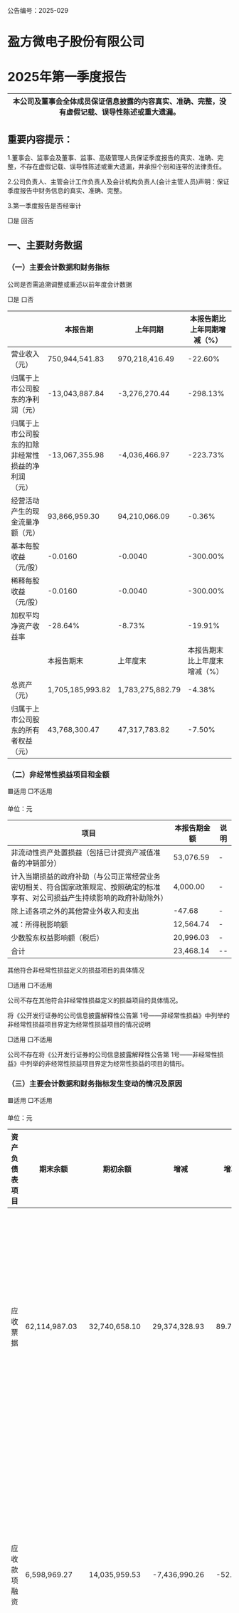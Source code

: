 公告编号：2025-029  

# 盈方微电子股份有限公司  

# 2025年第一季度报告  

| 本公司及董事会全体成员保证信息披露的内容真实、准确、完整，没有虚假记载、误导性陈述或重大遗漏。|
| ---|  

## 重要内容提示：  

1.董事会、监事会及董事、监事、高级管理人员保证季度报告的真实、准确、完整，不存在虚假记载、误导性陈述或重大遗漏，并承担个别和连带的法律责任。  

2.公司负责人、主管会计工作负责人及会计机构负责人(会计主管人员)声明：保证季度报告中财务信息的真实、准确、完整。  

3.第一季度报告是否经审计  

□是 回否  

## 一、主要财务数据  

### （一）主要会计数据和财务指标  

公司是否需追溯调整或重述以前年度会计数据  

□是 口否  

| |本报告期|上年同期|本报告期比上年同期增减（%）|
| ---|---|---|---|
| 营业收入（元）|750,944,541.83|970,218,416.49|-22.60%|
| 归属于上市公司股东的净利润（元）|-13,043,887.84|-3,276,270.44|-298.13%|
| 归属于上市公司股东的扣除非经常性损益的净利润（元）|-13,067,355.98|-4,036,466.97|-223.73%|
| 经营活动产生的现金流量净额（元）|93,866,959.30|94,210,066.09|-0.36%|
| 基本每股收益（元/股）|-0.0160|-0.0040|-300.00%|
| 稀释每股收益（元/股）|-0.0160|-0.0040|-300.00%|
| 加权平均净资产收益率|-28.64%|-8.73%|-19.91%|
| |本报告期末|上年度末|本报告期末比上年度末增减（%）|
| 总资产（元）|1,705,185,993.82|1,783,275,882.79|-4.38%|
| 归属于上市公司股东的所有者权益（元）|43,768,300.47|47,317,783.82|-7.50%|  

### （二）非经常性损益项目和金额  

🟥适用 □不适用  

单位：元  

| 项目|本报告期金额|说明|
| ---|---|---|
| 非流动性资产处置损益（包括已计提资产减值准备的冲销部分）|53,076.59|-|
| 计入当期损益的政府补助（与公司正常经营业务密切相关、符合国家政策规定、按照确定的标准享有、对公司损益产生持续影响的政府补助除外）|4,000.00|-|
| 除上述各项之外的其他营业外收入和支出|-47.68|-|
| 减：所得税影响额|12,564.74|-|
| 少数股东权益影响额（税后）|20,996.03|-|
| 合计|23,468.14|--|  

其他符合非经常性损益定义的损益项目的具体情况  

□适用 口不适用  

公司不存在其他符合非经常性损益定义的损益项目的具体情况。  

将《公开发行证券的公司信息披露解释性公告第 1号——非经常性损益》中列举的非经常性损益项目界定为经常性损益项目的情况说明  

□适用 口不适用  

公司不存在将《公开发行证券的公司信息披露解释性公告第 1号——非经常性损益》中列举的非经常性损益项目界定为经常性损益的项目的情形。  

### （三）主要会计数据和财务指标发生变动的情况及原因  

🟥适用 □不适用  

单位：元  

| 资产负债表项目|期末余额|期初余额|增减|增减率|变动说明|
| ---|---|---|---|---|---|
| 应收票据|62,114,987.03|32,740,658.10|29,374,328.93|89.72%|主要系本报告期末持有的未到期应收票据增加所致|
| 应收款项融资|6,598,969.27|14,035,959.53|-7,436,990.26|-52.99%|主要系本报告期期末持有未到期银行承兑票据减少所致|
| 预付款项|20,990,753.23|10,998,259.72|9,992,493.51|90.86%|主要系本报告期末预付供应商货款增加所致|
| 存货|324,960,767.77|170,464,602.17|154,496,165.60|90.63%|主要系本报告期增加库存所致|
| 使用权资产|6,848,616.69|2,327,462.04|4,521,154.65|194.25%|主要系本报告期新增租赁所致|
| 合同负债|12,734,435.62|607,913.14|12,126,522.48|1994.78%|主要系预收客户款项增加所致|
| 应付职工薪酬|4,891,397.94|8,802,973.47|-3,911,575.53|-44.43%|主要系本报告期支付职工薪酬所致|
| 应交税费|15,750,551.03|30,975,332.87|-15,224,781.84|-49.15%|主要系本报告期支付应交税费所致|
| 其他流动负债|25,279.32|3,728.09|21,551.23|578.08%|主要系待转销项税额增加所致|
| 租赁负债|3,035,636.77|904,975.91|2,130,660.86|235.44%|主要系本报告期新增租赁所致|
| ||||||
| 利润表项目|本报告期|上年同期|增减|增减率|变动说明|
| 税金及附加|875,300.93|569,892.99|305,407.94|53.59%|主要系本报告期计提税金增加所致|
| 财务费用|7,878,756.54|13,157,356.19|-5,278,599.65|-40.12%|主要系保理利息费用减少所致|
| 投资收益|-1,048,046.46|-2,045,057.78|997,011.32|48.75%|主要系票据贴现利息减少所致|
| 信用减值损失|508,551.25|-59,013.30|567,564.55|961.76%|主要系本期应收账款减少相应计提信用减值损失减少所致|
| 资产处置收益|53,076.59|0.00|53,076.59|-|主要系本报告期处置固定资产及使用权资产收益增加所致|
| 营业外支出|47.68|5.79|41.89|723.49%|主要系本期与经营活动无关支出增加所致|
| 所得税费用|2,663,585.74|8,275,639.12|-5,612,053.38|-67.81%|主要系本报告期利润总额减少所致|  

## 二、股东信息  

### （一）普通股股东总数和表决权恢复的优先股股东数量及前十名股东持股情况表  

单位：股  

| 报告期末普通股股东总数|114,197|报告期末表决权恢复的优先股股东总数（如有）|报告期末表决权恢复的优先股股东总数（如有）|报告期末表决权恢复的优先股股东总数（如有）|0|0|
| ---|---|---|---|---|---|---|
| 前 10名股东持股情况（不含通过转融通出借股份）|前 10名股东持股情况（不含通过转融通出借股份）|前 10名股东持股情况（不含通过转融通出借股份）|前 10名股东持股情况（不含通过转融通出借股份）|前 10名股东持股情况（不含通过转融通出借股份）|前 10名股东持股情况（不含通过转融通出借股份）|前 10名股东持股情况（不含通过转融通出借股份）|
| 股东名称|股东性质|持股比例（%）|持股数量|持有有限售条件的股份数量|质押、标记或冻结情况|质押、标记或冻结情况|
| 股东名称|股东性质|持股比例（%）|持股数量|持有有限售条件的股份数量|股份状态|数量|
| 浙江舜元企业管理有限公司|境内非国有法人|14.77%|124,022,984.00|94,520,248.00|不适用|0|
| 东方证券股份有限公司|国有法人|6.21%|52,112,365.00|0.00|不适用|0|
| 王薇|境内自然人|3.70%|31,025,652.00|0.00|不适用|0|
| 国新证券股份有限公司|国有法人|2.45%|20,600,624.00|0.00|不适用|0|
| 荆州市古城国有投资有限责任公司|国有法人|1.46%|12,230,400.00|0.00|不适用|0|
| 王国军|境内自然人|0.67%|5,600,000.00|5,600,000.00|不适用|0|
| 徐非|境内自然人|0.67%|5,600,000.00|5,600,000.00|不适用|0|
| 上海萤亿企业咨询合伙企业（有限合伙）|境内非国有法人|0.59%|4,959,000.00|0.00|不适用|0|
| 陈森元|境内自然人|0.53%|4,465,600.00|0.00|不适用|0|
| 史浩樑|境内自然人|0.42%|3,500,000.00|3,500,000.00|不适用|0|
| 前 10名无限售条件股东持股情况（不含通过转融通出借股份、高管锁定股）|前 10名无限售条件股东持股情况（不含通过转融通出借股份、高管锁定股）|前 10名无限售条件股东持股情况（不含通过转融通出借股份、高管锁定股）|前 10名无限售条件股东持股情况（不含通过转融通出借股份、高管锁定股）|前 10名无限售条件股东持股情况（不含通过转融通出借股份、高管锁定股）|前 10名无限售条件股东持股情况（不含通过转融通出借股份、高管锁定股）|前 10名无限售条件股东持股情况（不含通过转融通出借股份、高管锁定股）|
| 股东名称|股东名称|持有无限售条件股份数量|持有无限售条件股份数量|股份种类|股份种类|股份种类|
| 股东名称|股东名称|持有无限售条件股份数量|持有无限售条件股份数量|股份种类|数量|数量|
| 东方证券股份有限公司|东方证券股份有限公司|52,112,365.00|52,112,365.00|人民币普通股|52,112,365.00|52,112,365.00|
| 王薇|王薇|31,025,652.00|31,025,652.00|人民币普通股|31,025,652.00|31,025,652.00|
| 浙江舜元企业管理有限公司|浙江舜元企业管理有限公司|29,502,736.00|29,502,736.00|人民币普通股|29,502,736.00|29,502,736.00|
| 国新证券股份有限公司|国新证券股份有限公司|20,600,624.00|20,600,624.00|人民币普通股|20,600,624.00|20,600,624.00|
| 荆州市古城国有投资有限责任公司|荆州市古城国有投资有限责任公司|12,230,400.00|12,230,400.00|人民币普通股|12,230,400.00|12,230,400.00|
| 上海萤亿企业咨询合伙企业（有限合伙）|上海萤亿企业咨询合伙企业（有限合伙）|4,959,000.00|4,959,000.00|人民币普通股|4,959,000.00|4,959,000.00|
| 陈森元|陈森元|4,465,600.00|4,465,600.00|人民币普通股|4,465,600.00|4,465,600.00|
| 香港中央结算有限公司|香港中央结算有限公司|3,188,606.00|3,188,606.00|人民币普通股|3,188,606.00|3,188,606.00|
| 刘淑芳|刘淑芳|3,093,500.00|3,093,500.00|人民币普通股|3,093,500.00|3,093,500.00|
| 曾小连|曾小连|2,299,600.00|2,299,600.00|人民币普通股|2,299,600.00|2,299,600.00|
| 上述股东关联关系或一致行动的说明|股东史浩樑先生系浙江舜元企业管理有限公司的法定代表人和执行董事。根据相关方出具的《关于与相关方不存在一致行动关系的承诺函》，舜元企管、东方证券股份有限公司、国新证券股份有限公司、王国军先生、徐非先生及史浩樑先生之间不存<br>在一致行动关系或其他协议安排；其他股东之间，公司未知其关联关系。|股东史浩樑先生系浙江舜元企业管理有限公司的法定代表人和执行董事。根据相关方出具的《关于与相关方不存在一致行动关系的承诺函》，舜元企管、东方证券股份有限公司、国新证券股份有限公司、王国军先生、徐非先生及史浩樑先生之间不存<br>在一致行动关系或其他协议安排；其他股东之间，公司未知其关联关系。|股东史浩樑先生系浙江舜元企业管理有限公司的法定代表人和执行董事。根据相关方出具的《关于与相关方不存在一致行动关系的承诺函》，舜元企管、东方证券股份有限公司、国新证券股份有限公司、王国军先生、徐非先生及史浩樑先生之间不存<br>在一致行动关系或其他协议安排；其他股东之间，公司未知其关联关系。|股东史浩樑先生系浙江舜元企业管理有限公司的法定代表人和执行董事。根据相关方出具的《关于与相关方不存在一致行动关系的承诺函》，舜元企管、东方证券股份有限公司、国新证券股份有限公司、王国军先生、徐非先生及史浩樑先生之间不存<br>在一致行动关系或其他协议安排；其他股东之间，公司未知其关联关系。|股东史浩樑先生系浙江舜元企业管理有限公司的法定代表人和执行董事。根据相关方出具的《关于与相关方不存在一致行动关系的承诺函》，舜元企管、东方证券股份有限公司、国新证券股份有限公司、王国军先生、徐非先生及史浩樑先生之间不存<br>在一致行动关系或其他协议安排；其他股东之间，公司未知其关联关系。|股东史浩樑先生系浙江舜元企业管理有限公司的法定代表人和执行董事。根据相关方出具的《关于与相关方不存在一致行动关系的承诺函》，舜元企管、东方证券股份有限公司、国新证券股份有限公司、王国军先生、徐非先生及史浩樑先生之间不存<br>在一致行动关系或其他协议安排；其他股东之间，公司未知其关联关系。|
| 前 10名股东参与融资融券业务情况说明（如有）|截至本报告期末，股东王薇通过东方证券客户信用交易担保证券账户持有本公司股份 25,044,944股，占本公司总股本的 2.98%；股东刘淑芳通过东兴证券股份有限公司客户信用交易担保证券账户持有本公司股份 3,093,500股，占本公司总股本的0.37%。|截至本报告期末，股东王薇通过东方证券客户信用交易担保证券账户持有本公司股份 25,044,944股，占本公司总股本的 2.98%；股东刘淑芳通过东兴证券股份有限公司客户信用交易担保证券账户持有本公司股份 3,093,500股，占本公司总股本的0.37%。|截至本报告期末，股东王薇通过东方证券客户信用交易担保证券账户持有本公司股份 25,044,944股，占本公司总股本的 2.98%；股东刘淑芳通过东兴证券股份有限公司客户信用交易担保证券账户持有本公司股份 3,093,500股，占本公司总股本的0.37%。|截至本报告期末，股东王薇通过东方证券客户信用交易担保证券账户持有本公司股份 25,044,944股，占本公司总股本的 2.98%；股东刘淑芳通过东兴证券股份有限公司客户信用交易担保证券账户持有本公司股份 3,093,500股，占本公司总股本的0.37%。|截至本报告期末，股东王薇通过东方证券客户信用交易担保证券账户持有本公司股份 25,044,944股，占本公司总股本的 2.98%；股东刘淑芳通过东兴证券股份有限公司客户信用交易担保证券账户持有本公司股份 3,093,500股，占本公司总股本的0.37%。|截至本报告期末，股东王薇通过东方证券客户信用交易担保证券账户持有本公司股份 25,044,944股，占本公司总股本的 2.98%；股东刘淑芳通过东兴证券股份有限公司客户信用交易担保证券账户持有本公司股份 3,093,500股，占本公司总股本的0.37%。|  

持股 5%以上股东、前 10名股东及前 10名无限售流通股股东参与转融通业务出借股份情况  

□适用 🟥不适用  

前 10名股东及前 10名无限售流通股股东因转融通出借/归还原因导致较上期发生变化  

□适用 口不适用  

### （二）公司优先股股东总数及前 10名优先股股东持股情况表  

□适用 口不适用  

## 三、其他重要事项  

□适用 回不适用  

## 四、季度财务报表  

### （一）财务报表  

#### 1、合并资产负债表  

编制单位：盈方微电子股份有限公司  

>2025年 03月 31日  

单位：元  

| 项目|期末余额|期初余额|
| ---|---|---|
| 流动资产：|||
| 货币资金|38,485,961.13|30,625,751.38|
| 结算备付金|||
| 拆出资金|||
| 交易性金融资产|||
| 衍生金融资产|||
| 应收票据|62,114,987.03|32,740,658.10|
| 应收账款|779,856,047.42|1,056,042,922.97|
| 应收款项融资|6,598,969.27|14,035,959.53|
| 预付款项|20,990,753.23|10,998,259.72|
| 应收保费|||
| 应收分保账款|||
| 应收分保合同准备金|||
| 其他应收款|1,679,675.71|1,430,227.96|
| 其中：应收利息|||
| 应收股利|||
| 买入返售金融资产|||
| 存货|324,960,767.77|170,464,602.17|
| 其中：数据资源|||
| 合同资产|||
| 持有待售资产|||
| 一年内到期的非流动资产|||
| 其他流动资产|8,429,571.58|7,829,830.91|
| 流动资产合计|1,243,116,733.14|1,324,168,212.74|
| 非流动资产：|||
| 发放贷款和垫款|||
| 债权投资|||
| 其他债权投资|||
| 长期应收款|||
| 长期股权投资|||
| 其他权益工具投资|||
| 其他非流动金融资产|||
| 投资性房地产|||
| 固定资产|3,246,920.15|3,311,300.85|
| 在建工程|||
| 生产性生物资产|||
| 油气资产|||
| 使用权资产|6,848,616.69|2,327,462.04|
| 无形资产|10,147,846.07|10,604,243.33|
| 其中：数据资源|||
| 开发支出|||
| 其中：数据资源|||
| 商誉|436,376,172.33|436,376,172.33|
| 长期待摊费用|214,648.51|217,488.18|
| 递延所得税资产|5,235,056.93|6,271,003.32|
| 其他非流动资产|||
| 非流动资产合计|462,069,260.68|459,107,670.05|
| 资产总计|1,705,185,993.82|1,783,275,882.79|
| 流动负债：|||
| 短期借款|288,724,247.77|341,226,017.89|
| 向中央银行借款|||
| 拆入资金|||
| 交易性金融负债|||
| 衍生金融负债|||
| 应付票据|||
| 应付账款|298,108,031.07|294,178,038.37|
| 预收款项|||
| 合同负债|12,734,435.62|607,913.14|
| 卖出回购金融资产款|||
| 吸收存款及同业存放|||
| 代理买卖证券款|||
| 代理承销证券款|||
| 应付职工薪酬|4,891,397.94|8,802,973.47|
| 应交税费|15,750,551.03|30,975,332.87|
| 其他应付款|586,125,897.41|613,859,894.46|
| 其中：应付利息|||
| 应付股利|||
| 应付手续费及佣金|||
| 应付分保账款|||
| 持有待售负债|||
| 一年内到期的非流动负债|30,989,090.55|28,665,698.91|
| 其他流动负债|25,279.32|3,728.09|
| 流动负债合计|1,237,348,930.71|1,318,319,597.20|
| 非流动负债：|||
| 保险合同准备金|||
| 长期借款|68,060,133.32|68,068,199.99|
| 应付债券|||
| 其中：优先股|||
| 永续债|||
| 租赁负债|3,035,636.77|904,975.91|
| 长期应付款|||
| 长期应付职工薪酬|||
| 预计负债|||
| 递延收益|||
| 递延所得税负债|||
| 其他非流动负债|||
| 非流动负债合计|71,095,770.09|68,973,175.90|
| 负债合计|1,308,444,700.80|1,387,292,773.10|
| 所有者权益：|||
| 股本|312,952,435.60|312,952,435.60|
| 其他权益工具|||
| 其中：优先股|||
| 永续债|||
| 资本公积|492,639,784.12|482,336,804.34|
| 减：库存股|48,961,040.00|48,961,040.00|
| 其他综合收益|18,673,329.91|19,481,905.20|
| 专项储备|||
| 盈余公积|||
| 一般风险准备|||
| 未分配利润|-731,536,209.16|-718,492,321.32|
| 归属于母公司所有者权益合计|43,768,300.47|47,317,783.82|
| 少数股东权益|352,972,992.55|348,665,325.87|
| 所有者权益合计|396,741,293.02|395,983,109.69|
| 负债和所有者权益总计|1,705,185,993.82|1,783,275,882.79|  

法定代表人：史浩樑                      主管会计工作负责人：李明                      会计机构负责人：李明  

#### 2、合并利润表  

单位：元  

| 项目|本期发生额|上期发生额|
| ---|---|---|
| 一、营业总收入|750,944,541.83|970,218,416.49|
| 其中：营业收入|750,944,541.83|970,218,416.49|
| 利息收入|||
| 已赚保费|||
| 手续费及佣金收入|||
| 二、营业总成本|756,099,080.51|946,978,040.87|
| 其中：营业成本|719,516,983.05|902,299,013.90|
| 利息支出|||
| 手续费及佣金支出|||
| 退保金|||
| 赔付支出净额|||
| 提取保险责任准备金净额|||
| 保单红利支出|||
| 分保费用|||
| 税金及附加|875,300.93|569,892.99|
| 销售费用|9,173,018.78|9,244,493.52|
| 管理费用|17,052,200.59|19,775,339.29|
| 研发费用|1,602,820.62|1,931,944.98|
| 财务费用|7,878,756.54|13,157,356.19|
| 其中：利息费用|8,568,785.87|13,909,810.80|
| 利息收入|7,078.39|13,797.72|
| 加：其他收益|48,443.16|41,382.19|
| 投资收益（损失以“－”号填列）|-1,048,046.46|-2,045,057.78|
| 其中：对联营企业和合营企业的投资收益|||
| 以摊余成本计量的金融资产终止确认收益|||
| 汇兑收益（损失以“-”号填列）|||
| 净敞口套期收益（损失以“－”号填列）|||
| 公允价值变动收益（损失以“－”号填列）|||
| 信用减值损失（损失以“-”号填列）|508,551.25|-59,013.30|
| 资产减值损失（损失以“-”号填列）|||
| 资产处置收益（损失以“-”号填列）|53,076.59||
| 三、营业利润（亏损以“－”号填列）|-5,592,514.14|21,177,686.73|
| 加：营业外收入|||
| 减：营业外支出|47.68|5.79|
| 四、利润总额（亏损总额以“－”号填列）|-5,592,561.82|21,177,680.94|
| 减：所得税费用|2,663,585.74|8,275,639.12|
| 五、净利润（净亏损以“－”号填列）|-8,256,147.56|12,902,041.82|
| （一）按经营持续性分类|||
| 1.持续经营净利润（净亏损以“－”号填列）|-8,256,147.56|12,902,041.82|
| 2.终止经营净利润（净亏损以“－”号填列）|||
| （二）按所有权归属分类|||
| 1.归属于母公司所有者的净利润|-13,043,887.84|-3,276,270.44|
| 2.少数股东损益|4,787,740.28|16,178,312.26|
| 六、其他综合收益的税后净额|-1,819,951.37|-4,390,516.90|
| 归属母公司所有者的其他综合收益的税后净额|-808,575.29|-2,274,055.45|
| （一）不能重分类进损益的其他综合收益|||
| 1.重新计量设定受益计划变动额|||
| 2.权益法下不能转损益的其他综合收益|||
| 3.其他权益工具投资公允价值变动|||
| 4.企业自身信用风险公允价值变动|||
| 5.其他|||
| （二）将重分类进损益的其他综合收益|-808,575.29|-2,274,055.45|
| 1.权益法下可转损益的其他综合收益|||
| 2.其他债权投资公允价值变动|||
| 3.金融资产重分类计入其他综合收益的金额|||
| 4.其他债权投资信用减值准备|||
| 5.现金流量套期储备|||
| 6.外币财务报表折算差额|-808,575.29|-2,274,055.45|
| 7.其他|||
| 归属于少数股东的其他综合收益的税后净额|-1,011,376.08|-2,116,461.45|
| 七、综合收益总额|-10,076,098.93|8,511,524.92|
| 归属于母公司所有者的综合收益总额|-13,852,463.13|-5,550,325.89|
| 归属于少数股东的综合收益总额|3,776,364.20|14,061,850.81|
| 八、每股收益：|||
| （一）基本每股收益|-0.0160|-0.0040|
| （二）稀释每股收益|-0.0160|-0.0040|  

本期发生同一控制下企业合并的，被合并方在合并前实现的净利润为：0.00元，上期被合并方实现的净利润为：0.00元。  

法定代表人：史浩樑                      主管会计工作负责人：李明                      会计机构负责人：李明  

#### 3、合并现金流量表  

单位：元  

| 项目|本期发生额|上期发生额|
| ---|---|---|
| 一、经营活动产生的现金流量：|||
| 销售商品、提供劳务收到的现金|1,025,012,486.55|1,073,869,130.62|
| 客户存款和同业存放款项净增加额|||
| 向中央银行借款净增加额|||
| 向其他金融机构拆入资金净增加额|||
| 收到原保险合同保费取得的现金|||
| 收到再保业务现金净额|||
| 保户储金及投资款净增加额|||
| 收取利息、手续费及佣金的现金|||
| 拆入资金净增加额|||
| 回购业务资金净增加额|||
| 代理买卖证券收到的现金净额|||
| 收到的税费返还|||
| 收到其他与经营活动有关的现金|498,555.51|526,314.58|
| 经营活动现金流入小计|1,025,511,042.06|1,074,395,445.20|
| 购买商品、接受劳务支付的现金|896,252,142.05|939,613,182.76|
| 客户贷款及垫款净增加额|||
| 存放中央银行和同业款项净增加额|||
| 支付原保险合同赔付款项的现金|||
| |||
| 拆出资金净增加额|||
| 支付利息、手续费及佣金的现金|||
| 支付保单红利的现金|||
| 支付给职工以及为职工支付的现金|14,831,521.92|19,222,472.93|
| 支付的各项税费|11,880,050.02|11,301,997.63|
| 支付其他与经营活动有关的现金|8,680,368.77|10,047,725.79|
| 经营活动现金流出小计|931,644,082.76|980,185,379.11|
| 经营活动产生的现金流量净额|93,866,959.30|94,210,066.09|
| 二、投资活动产生的现金流量：|||
| 收回投资收到的现金|||
| 取得投资收益收到的现金|||
| 处置固定资产、无形资产和其他长期资产收回的现金净额|302,700.00||
| 处置子公司及其他营业单位收到的现金净额|||
| 收到其他与投资活动有关的现金|||
| 投资活动现金流入小计|302,700.00||
| 购建固定资产、无形资产和其他长期资产支付的现金|461,536.00|1,201,349.36|
| 投资支付的现金|||
| 质押贷款净增加额|||
| 取得子公司及其他营业单位支付的现金净额|||
| 支付其他与投资活动有关的现金|||
| 投资活动现金流出小计|461,536.00|1,201,349.36|
| 投资活动产生的现金流量净额|-158,836.00|-1,201,349.36|
| 三、筹资活动产生的现金流量：|||
| 吸收投资收到的现金|||
| 其中：子公司吸收少数股东投资收到的现金|||
| 取得借款收到的现金|256,806,806.13|182,972,578.00|
| 收到其他与筹资活动有关的现金|15,000,000.00|30,000,000.00|
| 筹资活动现金流入小计|271,806,806.13|212,972,578.00|
| 偿还债务支付的现金|304,322,568.53|190,280,602.17|
| 分配股利、利润或偿付利息支付的现金|6,056,034.86|7,945,851.02|
| 其中：子公司支付给少数股东的股利、利润|||
| 支付其他与筹资活动有关的现金|47,005,496.36|84,183,580.71|
| 筹资活动现金流出小计|357,384,099.75|282,410,033.90|
| 筹资活动产生的现金流量净额|-85,577,293.62|-69,437,455.90|
| 四、汇率变动对现金及现金等价物的影响|-270,619.93|173,145.60|
| 五、现金及现金等价物净增加额|7,860,209.75|23,744,406.43|
| 加：期初现金及现金等价物余额|30,625,751.38|16,647,142.73|
| 六、期末现金及现金等价物余额|38,485,961.13|40,391,549.16|  

法定代表人：史浩樑                       主管会计工作负责人：李明                       会计机构负责人：李明  

### （二） 2025年起首次执行新会计准则调整首次执行当年年初财务报表相关项目情况  

□适用 口不适用  

### （三）审计报告  

第一季度报告是否经过审计  

□是 口否  

公司第一季度报告未经审计。  

盈方微电子股份有限公司董事会  

2025年 04月 30日  


